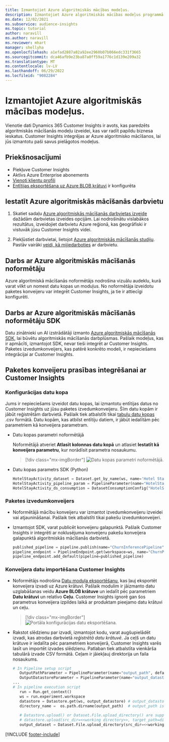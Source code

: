 ```yaml
---
title: Izmantojiet Azure algoritmiskās mācības modeļus.
description: Izmantojiet Azure algoritmiskās mācības modeļus programmā Dynamics 365 Customer Insights.
ms.date: 12/02/2021
ms.subservice: audience-insights
ms.topic: tutorial
author: naravill
ms.author: naravill
ms.reviewer: mhart
manager: shellyha
ms.openlocfilehash: a1efad2887a02a92ee2960b07b066edc331f3665
ms.sourcegitcommit: dca46afb9e23ba87a0ff59a1776c1d139e209a32
ms.translationtype: MT
ms.contentlocale: lv-LV
ms.lasthandoff: 06/29/2022
ms.locfileid: "9082284"
---
```

# <a name="use-azure-machine-learning-based-models"></a>Izmantojiet Azure algoritmiskās mācības modeļus.

Vienotie dati Dynamics 365 Customer Insights ir avots, kas paredzēts algoritmiskās mācīšanās modeļu izveidei, kas var radīt papildu biznesa ieskatus. Customer Insights integrējas ar Azure algoritmisko mācīšanos, lai jūs izmantotu paši savus pielāgotos modeļus.

## <a name="prerequisites"></a>Priekšnosacījumi

- Piekļuve Customer Insights
- Aktīvs Azure Enterprise abonements
- [Vienoti klientu profili](data-unification.md)
- [Entītijas eksportēšana uz Azure BLOB krātuvi](export-azure-blob-storage.md) ir konfigurēta

## <a name="set-up-azure-machine-learning-workspace"></a>Iestatīt Azure algoritmiskās mācīšanās darbvietu

1. Skatiet sadaļu [Azure algoritmiskās mācīšanās darbvietas izveide](/azure/machine-learning/concept-workspace#-create-a-workspace) dažādām darbvietas izveides opcijām. Lai nodrošinātu vislabākos rezultātus, izveidojiet darbvietu Azure reģionā, kas ģeogrāfiski ir vistuvāk jūsu Customer Insights videi.

1. Piekļūstiet darbvietai, lietojot [Azure algoritmiskās mācīšanās studiju](https://ml.azure.com/). Pastāv vairāki [veidi, kā mijiedarboties](/azure/machine-learning/concept-workspace#tools-for-workspace-interaction) ar darbvietu.

## <a name="work-with-azure-machine-learning-designer"></a>Darbs ar Azure algoritmiskās mācīšanās noformētāju

Azure algoritmiskā mācīšanās noformētājs nodrošina vizuālu audeklu, kurā varat vilkt un nomest datu kopas un moduļus. No noformētāja izveidotu paketes konveijeru var integrēt Customer Insights, ja tie ir attiecīgi konfigurēti. 
   
## <a name="working-with-azure-machine-learning-sdk"></a>Darbs ar Azure algoritmiskās mācīšanās noformētāju SDK

Datu zinātnieki un AI izstrādātāji izmanto [Azure algoritmiskās mācīšanās SDK](/python/api/overview/azure/ml/?preserve-view=true&view=azure-ml-py), lai būvētu algoritmiskās mācīšanās darbplūsmas. Pašlaik modeļus, kas ir apmācīti, izmantojot SDK, nevar tieši integrēt ar Customer Insights. Paketes izvedumkonveijers, kas patērē konkrēto modeli, ir nepieciešams integrācijai ar Customer Insights.

## <a name="batch-pipeline-requirements-to-integrate-with-customer-insights"></a>Paketes konveijeru prasības integrēšanai ar Customer Insights

### <a name="dataset-configuration"></a>Konfigurācijas datu kopa

Jums ir nepieciešams izveidot datu kopas, lai izmantotu entītijas datus no Customer Insights uz jūsu paketes izvedumkonveijeru. Šīm datu kopām ir jābūt reģistrētām darbvietā. Pašlaik tiek atbalstīti tikai [tabulu datu kopas](/azure/machine-learning/how-to-create-register-datasets#tabulardataset) .csv formātā. Datu kopām, kas atbilst entītiju datiem, ir jābūt iedalītām pēc parametriem kā konveijera parametram.
   
* Datu kopas parametri noformētājā
   
     Noformētājā atveriet **Atlasīt kolonnas datu kopā** un atlasiet **Iestatīt kā konveijera parametru**, kur norādīsit parametra nosaukumu.

     > [!div class="mx-imgBorder"]
     > ![Datu kopas parametri noformētājā.](media/intelligence-designer-dataset-parameters.png "Datu kopas parametri noformētājā")
   
* Datu kopas parametrs SDK (Python)
   
   ```python
   HotelStayActivity_dataset = Dataset.get_by_name(ws, name='Hotel Stay Activity Data')
   HotelStayActivity_pipeline_param = PipelineParameter(name="HotelStayActivity_pipeline_param", default_value=HotelStayActivity_dataset)
   HotelStayActivity_ds_consumption = DatasetConsumptionConfig("HotelStayActivity_dataset", HotelStayActivity_pipeline_param)
   ```

### <a name="batch-inference-pipeline"></a>Paketes izvedumkonveijers
  
* Noformētājā mācību konveijeru var izmantot izvedumkonveijeru izveidei vai atjaunināšanai. Pašlaik tiek atbalstīti tikai pakešu izvedumkonveijeri.

* Izmantojot SDK, varat publicēt konveijeru galapunktā. Pašlaik Customer Insights ir integrēti ar noklusējuma konveijeru pakešu konveijera galapunktā algoritmiskās mācīšanās darbvietā.
   
   ```python
   published_pipeline = pipeline.publish(name="ChurnInferencePipeline", description="Published Churn Inference pipeline")
   pipeline_endpoint = PipelineEndpoint.get(workspace=ws, name="ChurnPipelineEndpoint") 
   pipeline_endpoint.add_default(pipeline=published_pipeline)
   ```

### <a name="import-pipeline-data-into-customer-insights"></a>Konveijera datu importēšana Customer Insights

* Noformētājs nodrošina [Datu moduļa eksportēšanu](/azure/machine-learning/algorithm-module-reference/export-data), kas ļauj eksportēt konveijera izvadi uz Azure krātuvi. Pašlaik modulim ir jāizmanto datu uzglabāšanas veidu **Azure BLOB krātuve** un iedalīt pēc parametriem **Datu krātuvi** un relatīvo **Ceļu**. Customer Insights ignorē gan šos parametrus konveijera izpildes laikā ar produktam pieejamo datu krātuvi un ceļu.
   > [!div class="mx-imgBorder"]
   > ![Portāla konfigurācijas datu eksportēšana.](media/intelligence-designer-importdata.png "Datu moduļa konfigurācijas eksportēšana")
   
* Rakstot slēdzienu par izvadi, izmantojot kodu, varat augšupielādēt izvadi, kas atrodas darbvietā *reģistrētā datu krātuvē*. Ja ceļš un datu krātuve ir iedalīta pēc parametriem konveijerā, Customer Insights varēs lasīt un importēt izvades slēdzienu. Patlaban tiek atbalstīta vienkārša tabulārā izvade CSV formātā. Ceļam ir jāiekļauj direktorija un faila nosaukums.

   ```python
   # In Pipeline setup script
      OutputPathParameter = PipelineParameter(name="output_path", default_value="HotelChurnOutput/HotelChurnOutput.csv")
      OutputDatastoreParameter = PipelineParameter(name="output_datastore", default_value="workspaceblobstore")
   ...
   # In pipeline execution script
      run = Run.get_context()
      ws = run.experiment.workspace
      datastore = Datastore.get(ws, output_datastore) # output_datastore is parameterized
      directory_name =  os.path.dirname(output_path)  # output_path is parameterized.
      
      # Datastore.upload() or Dataset.File.upload_directory() are supported methods to uplaod the data
      # datastore.upload(src_dir=<<working directory>>, target_path=directory_name, overwrite=False, show_progress=True)
      output_dataset = Dataset.File.upload_directory(src_dir=<<working directory>>, target = (datastore, directory_name)) # Remove trailing "/" from directory_name
   ```


[!INCLUDE [footer-include](includes/footer-banner.md)]
